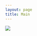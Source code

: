 ```yaml
---
layout: page
title: Main
---
```

![](https://www.aviationweather.gov/adds/data/progs/hpc_48_fcst.gif)
